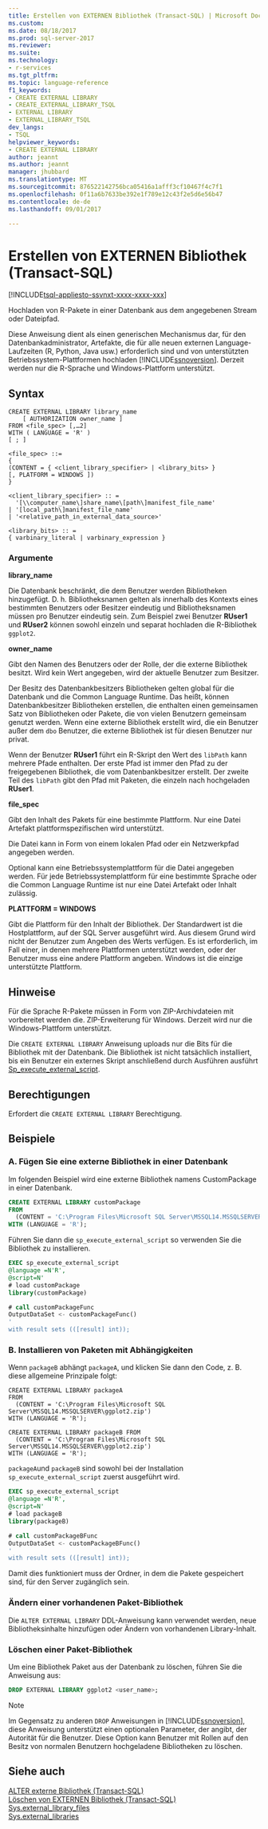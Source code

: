 ```yaml
---
title: Erstellen von EXTERNEN Bibliothek (Transact-SQL) | Microsoft Docs
ms.custom: 
ms.date: 08/18/2017
ms.prod: sql-server-2017
ms.reviewer: 
ms.suite: 
ms.technology:
- r-services
ms.tgt_pltfrm: 
ms.topic: language-reference
f1_keywords:
- CREATE EXTERNAL LIBRARY
- CREATE_EXTERNAL_LIBRARY_TSQL
- EXTERNAL LIBRARY
- EXTERNAL_LIBRARY_TSQL
dev_langs:
- TSQL
helpviewer_keywords:
- CREATE EXTERNAL LIBRARY
author: jeannt
ms.author: jeannt
manager: jhubbard
ms.translationtype: MT
ms.sourcegitcommit: 876522142756bca05416a1afff3cf10467f4c7f1
ms.openlocfilehash: 0f11a6b7633be392e1f789e12c43f2e5d6e56b47
ms.contentlocale: de-de
ms.lasthandoff: 09/01/2017

---
```

# <a name="create-external-library-transact-sql"></a>Erstellen von EXTERNEN Bibliothek (Transact-SQL)  
[!INCLUDE[tsql-appliesto-ssvnxt-xxxx-xxxx-xxx](../../includes/tsql-appliesto-ssvnxt-xxxx-xxxx-xxx.md)]  

Hochladen von R-Pakete in einer Datenbank aus dem angegebenen Stream oder Dateipfad.

Diese Anweisung dient als einen generischen Mechanismus dar, für den Datenbankadministrator, Artefakte, die für alle neuen externen Language-Laufzeiten (R, Python, Java usw.) erforderlich sind und von unterstützten Betriebssystem-Plattformen hochladen [!INCLUDE[ssnoversion](../../includes/ssnoversion.md)]. Derzeit werden nur die R-Sprache und Windows-Plattform unterstützt.

## <a name="syntax"></a>Syntax

```
CREATE EXTERNAL LIBRARY library_name  
    [ AUTHORIZATION owner_name ]  
FROM <file_spec> [,…2]  
WITH ( LANGUAGE = 'R' )  
[ ; ]  

<file_spec> ::=  
{  
(CONTENT = { <client_library_specifier> | <library_bits> }  
[, PLATFORM = WINDOWS ])  
}  

<client_library_specifier> :: =  
  '[\\computer_name\]share_name\[path\]manifest_file_name'  
| '[local_path\]manifest_file_name'  
| '<relative_path_in_external_data_source>'  

<library_bits> :: =  
{ varbinary_literal | varbinary_expression }  
```

### <a name="arguments"></a>Argumente

**library_name**

Die Datenbank beschränkt, die dem Benutzer werden Bibliotheken hinzugefügt. D. h. Bibliotheksnamen gelten als innerhalb des Kontexts eines bestimmten Benutzers oder Besitzer eindeutig und Bibliotheksnamen müssen pro Benutzer eindeutig sein. Zum Beispiel zwei Benutzer **RUser1** und **RUser2** können sowohl einzeln und separat hochladen die R-Bibliothek `ggplot2`. 

**owner_name**

Gibt den Namen des Benutzers oder der Rolle, der die externe Bibliothek besitzt. Wird kein Wert angegeben, wird der aktuelle Benutzer zum Besitzer.

Der Besitz des Datenbankbesitzers Bibliotheken gelten global für die Datenbank und die Common Language Runtime. Das heißt, können Datenbankbesitzer Bibliotheken erstellen, die enthalten einen gemeinsamen Satz von Bibliotheken oder Pakete, die von vielen Benutzern gemeinsam genutzt werden. Wenn eine externe Bibliothek erstellt wird, die ein Benutzer außer dem `dbo` Benutzer, die externe Bibliothek ist für diesen Benutzer nur privat.   

Wenn der Benutzer **RUser1** führt ein R-Skript den Wert des `libPath` kann mehrere Pfade enthalten. Der erste Pfad ist immer den Pfad zu der freigegebenen Bibliothek, die vom Datenbankbesitzer erstellt. Der zweite Teil des `libPath` gibt den Pfad mit Paketen, die einzeln nach hochgeladen **RUser1**.

**file_spec**

Gibt den Inhalt des Pakets für eine bestimmte Plattform. Nur eine Datei Artefakt plattformspezifischen wird unterstützt. 

Die Datei kann in Form von einem lokalen Pfad oder ein Netzwerkpfad angegeben werden.

Optional kann eine Betriebssystemplattform für die Datei angegeben werden. Für jede Betriebssystemplattform für eine bestimmte Sprache oder die Common Language Runtime ist nur eine Datei Artefakt oder Inhalt zulässig.

**PLATTFORM = WINDOWS**

Gibt die Plattform für den Inhalt der Bibliothek. Der Standardwert ist die Hostplattform, auf der SQL Server ausgeführt wird. Aus diesem Grund wird nicht der Benutzer zum Angeben des Werts verfügen. Es ist erforderlich, im Fall einer, in denen mehrere Plattformen unterstützt werden, oder der Benutzer muss eine andere Plattform angeben. Windows ist die einzige unterstützte Plattform.

## <a name="remarks"></a>Hinweise

Für die Sprache R-Pakete müssen in Form von ZIP-Archivdateien mit vorbereitet werden die. ZIP-Erweiterung für Windows. Derzeit wird nur die Windows-Plattform unterstützt.  

Die `CREATE EXTERNAL LIBRARY` Anweisung uploads nur die Bits für die Bibliothek mit der Datenbank. Die Bibliothek ist nicht tatsächlich installiert, bis ein Benutzer ein externes Skript anschließend durch Ausführen ausführt [Sp_execute_external_script](../../relational-databases/system-stored-procedures/sp-execute-external-script-transact-sql.md).  

## <a name="permissions"></a>Berechtigungen  
Erfordert die `CREATE EXTERNAL LIBRARY` Berechtigung.  

## <a name="examples"></a>Beispiele

### <a name="a-add-an-external-library-to-a-database"></a>A. Fügen Sie eine externe Bibliothek in einer Datenbank  
Im folgenden Beispiel wird eine externe Bibliothek namens CustomPackage in einer Datenbank.   
```sql
CREATE EXTERNAL LIBRARY customPackage 
FROM 
  (CONTENT = 'C:\Program Files\Microsoft SQL Server\MSSQL14.MSSQLSERVER\customPackage.zip')
WITH (LANGUAGE = 'R');
```  
Führen Sie dann die `sp_execute_external_script` so verwenden Sie die Bibliothek zu installieren.  
```sql
EXEC sp_execute_external_script 
@language =N'R', 
@script=N'
# load customPackage
library(customPackage)

# call customPackageFunc
OutputDataSet <- customPackageFunc()
'
with result sets (([result] int));    
```

### <a name="b-installing-packages-with-dependencies"></a>B. Installieren von Paketen mit Abhängigkeiten

Wenn `packageB` abhängt `packageA`, und klicken Sie dann den Code, z. B. diese allgemeine Prinzipale folgt:   
```
CREATE EXTERNAL LIBRARY packageA 
FROM 
  (CONTENT = 'C:\Program Files\Microsoft SQL Server\MSSQL14.MSSQLSERVER\ggplot2.zip') 
WITH (LANGUAGE = 'R'); 

CREATE EXTERNAL LIBRARY packageB FROM 
  (CONTENT = 'C:\Program Files\Microsoft SQL Server\MSSQL14.MSSQLSERVER\ggplot2.zip') 
WITH (LANGUAGE = 'R');
```

`packageA`und `packageB` sind sowohl bei der Installation `sp_execute_external_script` zuerst ausgeführt wird.   
```sql
EXEC sp_execute_external_script 
@language =N'R', 
@script=N'
# load packageB
library(packageB)

# call customPackageBFunc
OutputDataSet <- customPackageBFunc()
'
with result sets (([result] int));    
```

Damit dies funktioniert muss der Ordner, in dem die Pakete gespeichert sind, für den Server zugänglich sein. 

### <a name="change-an-existing-package-library"></a>Ändern einer vorhandenen Paket-Bibliothek

Die `ALTER EXTERNAL LIBRARY` DDL-Anweisung kann verwendet werden, neue Bibliotheksinhalte hinzufügen oder Ändern von vorhandenen Library-Inhalt.   

### <a name="delete-a-package-library"></a>Löschen einer Paket-Bibliothek

Um eine Bibliothek Paket aus der Datenbank zu löschen, führen Sie die Anweisung aus:

```sql
DROP EXTERNAL LIBRARY ggplot2 <user_name>;
```

> [!NOTE]
> Im Gegensatz zu anderen `DROP` Anweisungen in [!INCLUDE[ssnoversion](../../includes/ssnoversion.md)], diese Anweisung unterstützt einen optionalen Parameter, der angibt, der Autorität für die Benutzer. Diese Option kann Benutzer mit Rollen auf den Besitz von normalen Benutzern hochgeladene Bibliotheken zu löschen. 

## <a name="see-also"></a>Siehe auch  
[ALTER externe Bibliothek (Transact-SQL)](alter-external-library-transact-sql.md)  
[Löschen von EXTERNEN Bibliothek (Transact-SQL)](drop-external-library-transact-sql.md)  
[Sys.external_library_files](../../relational-databases/system-catalog-views/sys-external-library-files-transact-sql.md)  
[Sys.external_libraries](../../relational-databases/system-catalog-views/sys-external-libraries-transact-sql.md)  

